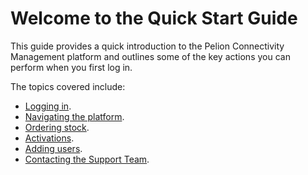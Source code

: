 # Welcome to the Quick Start Guide

This guide provides a quick introduction to the Pelion Connectivity Management platform and outlines some of the key actions you can perform when you first log in.

The topics covered include:

* [Logging in](logging_in.md).
* [Navigating the platform](navigating.md).
* [Ordering stock](ordering_stock.md).
* [Activations](activations.md).
* [Adding users](adding_users.md).
* [Contacting the Support Team](contacting_support.md).
